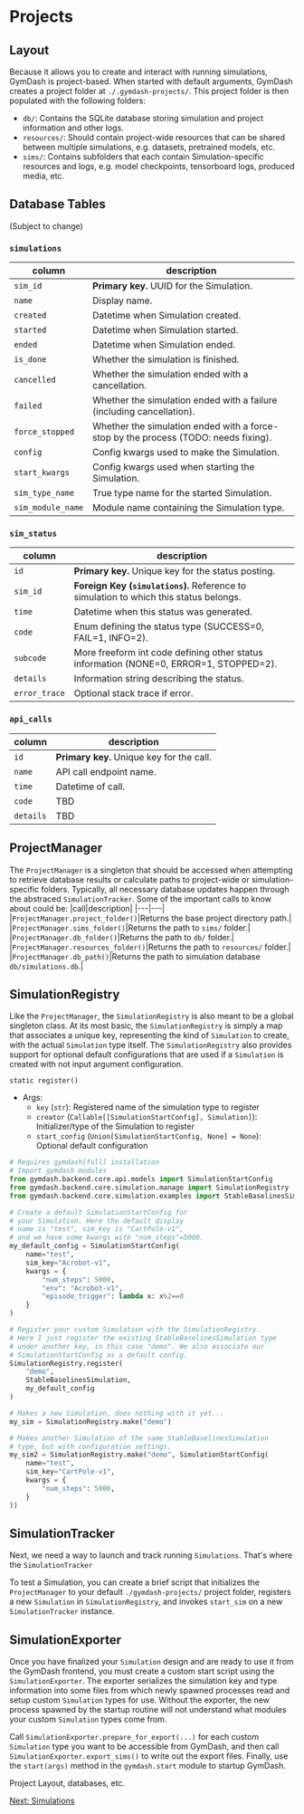 # Projects
## Layout
Because it allows you to create and interact with running simulations, GymDash is
project-based. When started with default arguments, GymDash creates a project
folder at `./.gymdash-projects/`. This project folder is then populated with the
following folders:
- `db/`: Contains the SQLite database storing simulation and project information and
other logs.
- `resources/`: Should contain project-wide resources that can be shared between multiple simulations, e.g. datasets, pretrained models, etc.
- `sims/`: Contains subfolders that each contain Simulation-specific resources and logs, e.g. model checkpoints, tensorboard logs, produced media, etc.

## Database Tables
(Subject to change)

### `simulations`
|column|description|
|---|---|
|`sim_id`|**Primary key.** UUID for the Simulation.|
|`name`|Display name.|
|`created`|Datetime when Simulation created.|
|`started`|Datetime when Simulation started.|
|`ended`|Datetime when Simulation ended.|
|`is_done`|Whether the simulation is finished.|
|`cancelled`|Whether the simulation ended with a cancellation.|
|`failed`|Whether the simulation ended with a failure (including cancellation).|
|`force_stopped`|Whether the simulation ended with a force-stop by the process (TODO: needs fixing).|
|`config`|Config kwargs used to make the Simulation.|
|`start_kwargs`|Config kwargs used when starting the Simulation.|
|`sim_type_name`|True type name for the started Simulation.|
|`sim_module_name`|Module name containing the Simulation type.|

### `sim_status`
|column|description|
|---|---|
|`id`|**Primary key.** Unique key for the status posting.|
|`sim_id`|**Foreign Key (`simulations`).** Reference to simulation to which this status belongs.|
|`time`|Datetime when this status was generated.|
|`code`|Enum defining the status type (SUCCESS=0, FAIL=1, INFO=2).|
|`subcode`|More freeform int code defining other status information (NONE=0, ERROR=1, STOPPED=2).|
|`details`|Information string describing the status.|
|`error_trace`|Optional stack trace if error.|

### `api_calls`
|column|description|
|---|---|
|`id`|**Primary key.** Unique key for the call.|
|`name`|API call endpoint name.|
|`time`|Datetime of call.|
|`code`|TBD|
|`details`|TBD|

## ProjectManager
The `ProjectManager` is a singleton that should be accessed when attempting to retrieve database results or calculate paths to project-wide or simulation-specific folders. Typically, all necessary database updates happen through the abstraced `SimulationTracker`. Some of the important calls to know about could be:
|call|description|
|---|---|
|`ProjectManager.project_folder()`|Returns the base project directory path.|
|`ProjectManager.sims_folder()`|Returns the path to `sims/` folder.|
|`ProjectManager.db_folder()`|Returns the path to `db/` folder.|
|`ProjectManager.resources_folder()`|Returns the path to `resources/` folder.|
|`ProjectManager.db_path()`|Returns the path to simulation database `db/simulations.db`.|

## SimulationRegistry
Like the `ProjectManager`, the `SimulationRegistry` is also meant to be a global singleton class. At its most basic, the `SimulationRegistry` is simply a map that associates a unique key, representing the kind of `Simulation` to create, with the actual `Simulation` type itself. The `SimulationRegistry` also provides support for optional default configurations that are used if a `Simulation` is created with not input argument configuration.

`static register()`
- Args:
    - `key` (`str`): Registered name of the simulation type to register
    - `creator` (`Callable[[SimulationStartConfig], Simulation]`): Initializer/type of the Simulation to register
    - `start_config` (`Union[SimulationStartConfig, None] = None`): Optional default configuration

```python
# Requires gymdash[full] installation
# Import gymdash modules
from gymdash.backend.core.api.models import SimulationStartConfig
from gymdash.backend.core.simulation.manage import SimulationRegistry
from gymdash.backend.core.simulation.examples import StableBaselinesSimulation

# Create a default SimulationStartConfig for
# your Simulation. Here the default display
# name is "test", sim_key is "CartPole-v1",
# and we have some kwargs with "num_steps"=5000.
my_default_config = SimulationStartConfig(
    name="test",
    sim_key="Acrobot-v1",
    kwargs = {
        "num_steps": 5000,
        "env": "Acrobot-v1",
        "episode_trigger": lambda x: x%2==0
    }
)

# Register your custom Simulation with the SimulationRegistry.
# Here I just register the existing StableBaselinesSimulation type
# under another key, in this case "demo". We also associate our
# SimulationStartConfig as a default config.
SimulationRegistry.register(
    "demo",
    StableBaselinesSimulation,
    my_default_config
)

# Makes a new Simulation, does nothing with it yet...
my_sim = SimulationRegistry.make("demo")

# Makes another Simulation of the same StableBaselinesSimulation
# type, but with configuration settings.
my_sim2 = SimulationRegistry.make("demo", SimulationStartConfig(
    name="test",
    sim_key="CartPole-v1",
    kwargs = {
        "num_steps": 5000,
    }
))
```

## SimulationTracker
<!-- TODO: more information related to SimulationGroups and running custom stuff, I guess. -->
Next, we need a way to launch and track running `Simulations`. That's where the `SimulationTracker`

To test a Simulation, you can create a brief script that initializes the `ProjectManager` to your default `./gymdash-projects/` project folder, registers a new `Simulation` in `SimulationRegistry`, and invokes `start_sim` on a new `SimulationTracker` instance.

## SimulationExporter
Once you have finalized your `Simulation` design and are ready to use it from the GymDash frontend, you must create a custom start script using the `SimulationExporter`. The exporter serializes the simulation key and type information into some files from which newly spawned processes read and setup custom `Simulation` types for use. Without the exporter, the new process spawned by the startup routine will not understand what modules your custom `Simulation` types come from.

Call `SimulationExporter.prepare_for_export(...)` for each custom `Simulation` type you want to be accessible from GymDash, and then call `SimulationExporter.export_sims()` to write out the export files. Finally, use the `start(args)` method in the `gymdash.start` module to startup GymDash.

Project Layout, databases, etc.


[Next: Simulations](02-simulations.md)